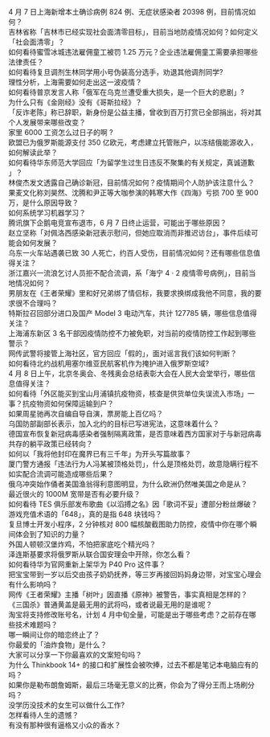 4 月 7 日上海新增本土确诊病例 824 例、无症状感染者 20398 例，目前情况如何？  
吉林省称「吉林市已经实现社会面清零目标」，目前当地防疫情况如何？如何定义「社会面清零」？  
如何看待蜜雪冰城违法雇佣童工被罚 1.25 万元？企业违法雇佣童工需要承担哪些法律责任？  
如何看待复旦调剂生林同学用小号伪装高分选手，劝退其他调剂同学?  
理性分析，上海需要如何走出这一波疫情？  
如何看待普京发言人称「俄军在乌克兰遭受重大损失，是一个巨大的悲剧」?  
为什么只有《金刚经》没有《哥斯拉经》？  
「反诈老陈」称已辞职，新身份是公益主播，曾收到百万打赏已全部捐出，将对其个人发展带来哪些改变？  
家里 6000 工资怎么过日子的啊 ?  
欧盟已为俄罗斯能源支付 350 亿欧元，考虑建立托管账户，以冻结俄能源收入，如何解读此举？  
如何看待华东师范大学回应「为留学生过生日违反不聚集的有关规定，真诚道歉 」？  
林俊杰发文透露自己确诊新冠，目前情况如何？疫情期间个人防护该注意什么？  
果麦文化称刘昊然、沈腾和尹正等大咖参演的韩寒大作《四海》亏损 700 至 900 万，是什么原因导致？  
如何系统学习机器学习？  
腾讯旗下企鹅电竞宣布退市，6 月 7 日终止运营，可能出于哪些原因？  
赵立坚称「对佩洛西感染新冠表示慰问，但她应取消而非推迟访台」，事件后续可能会如何发展？  
乌东一火车站遇袭已致 30 人死亡，约百人受伤，目前情况如何？还有哪些信息值得关注？  
浙江嘉兴一流浪乞讨人员拒不配合流调，系「海宁 4 · 2 疫情零号病例」，目前当地情况如何？  
男朋友在《王者荣耀》里和好兄弟绑了情侣标，我要求换绑成我他不同意，我的要求很不合理吗？  
特斯拉召回部分进口及国产 Model 3 电动汽车，共计 127785 辆，哪些信息值得关注？  
上海浦东新区 3 名干部因疫情防控不力被免职，对当前的疫情防控工作起到哪些警示？  
网传武警将接管上海社区，官方回应「假的」，面对谣言我们该如何判断？  
如何看待北约战机用塞尔维亚民航客机作为掩护进入俄罗斯空域?  
4 月 8 日上午，北京冬奥会、冬残奥会总结表彰大会在人民大会堂举行，哪些信息值得关注？  
如何看待「外区能买到宝山月浦镇抗疫物资，核查是供货单位失误流入市场」一事？抗疫物资如何保障运输到户？  
如果周星驰再次自编自导自演，票房能上百亿吗？  
乌国防部副部长表示，加入北约的目标已写进宪法，这意味着什么？  
德国宣布恢复新冠病毒感染者强制隔离政策，是否意味着西方国家对于与新冠病毒共存的躺平政策已经转向？  
如何以「我将他封印在魔界已有三千年」为开头写篇故事？  
厦门警方通报「违法行为人冯某被顶格处罚」，什么是顶格处罚，故意隐瞒行程不如实配合流调可能造成哪些后果？  
俄乌冲突始作俑者美国渔翁得利意图明显，为什么欧洲仍然唯美国之命是从？  
最近很火的 1000M 宽带是否有必要升级？  
如何看待 TES 俱乐部发布歌曲《以滔搏之名》因「歌词不妥」遭部分粉丝爆破？  
游戏充值术语的「648」，真的是指 648 块钱吗？  
复旦博士开发小程序，2 分钟核对 800 幅核酸截图助力防控，疫情中你在哪个瞬间体会到了知识的力量？  
外国人顿顿汉堡炸鸡，不怕把家底吃个精光吗？  
泽连斯基要求将俄罗斯从联合国安理会中开除，你怎么看？  
如何看待华为官网重新上架华为 P40 Pro 这件事？  
把宝宝带到一岁以后交由孩子奶奶抚养，等三岁再接回妈妈身边带，对宝宝心理会有什么影响吗？  
网传《王者荣耀》主播「树叶」因直播《原神》被警告，事实真相是怎样的？  
《三国杀》普通黄盖是最无用的武将吗，或者说最无用的是谁呢？  
淘宝将支持修改账号名，计划 4 月中旬全量，可能是出于哪些考虑？之前存在哪些技术难题吗？  
哪一瞬间让你的暗恋终止了？  
你最爱的「油炸食物」是什么？  
大家可以分享一下你最喜欢的文案短句吗？  
为什么 Thinkbook 14+ 的接口和扩展性会被吹捧，过去不都是笔记本电脑应有的吗？  
如果你是勒布朗詹姆斯，最后三场毫无意义的比赛，你会为了得分王而上场刷分吗？  
没学历没技术的女生可以做什么工作?  
怎样看待人生的遗憾？  
有没有那种很有逼格又小众的香水？  
